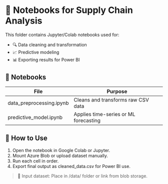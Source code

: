 # 📓 Notebooks for Supply Chain Analysis

This folder contains Jupyter/Colab notebooks used for:

- 🔍 Data cleaning and transformation
- 📈 Predictive modeling
- 📊 Exporting results for Power BI

## 🧪 Notebooks

| File                      | Purpose                                |
|---------------------------|----------------------------------------|
| data_preprocessing.ipynb| Cleans and transforms raw CSV data     |
| predictive_model.ipynb  | Applies time-series or ML forecasting  |

## 🚀 How to Use

1. Open the notebook in Google Colab or Jupyter.
2. Mount Azure Blob or upload dataset manually.
3. Run each cell in order.
4. Export final output as cleaned_data.csv for Power BI use.

> 📁 Input dataset: Place in /data/ folder or link from blob storage.
